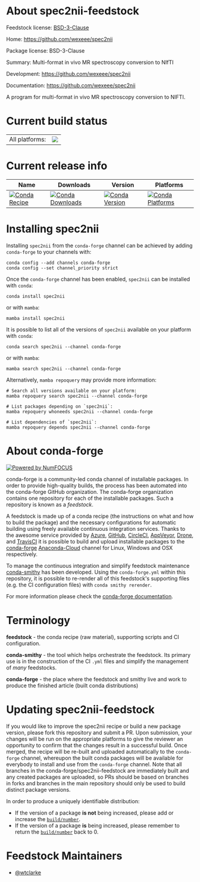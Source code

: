 About spec2nii-feedstock
========================

Feedstock license: [BSD-3-Clause](https://github.com/conda-forge/spec2nii-feedstock/blob/main/LICENSE.txt)

Home: https://github.com/wexeee/spec2nii

Package license: BSD-3-Clause

Summary: Multi-format in vivo MR spectroscopy conversion to NIfTI

Development: https://github.com/wexeee/spec2nii

Documentation: https://github.com/wexeee/spec2nii

A program for multi-format in vivo MR spectroscopy conversion to NIFTI.


Current build status
====================


<table><tr><td>All platforms:</td>
    <td>
      <a href="https://dev.azure.com/conda-forge/feedstock-builds/_build/latest?definitionId=10010&branchName=main">
        <img src="https://dev.azure.com/conda-forge/feedstock-builds/_apis/build/status/spec2nii-feedstock?branchName=main">
      </a>
    </td>
  </tr>
</table>

Current release info
====================

| Name | Downloads | Version | Platforms |
| --- | --- | --- | --- |
| [![Conda Recipe](https://img.shields.io/badge/recipe-spec2nii-green.svg)](https://anaconda.org/conda-forge/spec2nii) | [![Conda Downloads](https://img.shields.io/conda/dn/conda-forge/spec2nii.svg)](https://anaconda.org/conda-forge/spec2nii) | [![Conda Version](https://img.shields.io/conda/vn/conda-forge/spec2nii.svg)](https://anaconda.org/conda-forge/spec2nii) | [![Conda Platforms](https://img.shields.io/conda/pn/conda-forge/spec2nii.svg)](https://anaconda.org/conda-forge/spec2nii) |

Installing spec2nii
===================

Installing `spec2nii` from the `conda-forge` channel can be achieved by adding `conda-forge` to your channels with:

```
conda config --add channels conda-forge
conda config --set channel_priority strict
```

Once the `conda-forge` channel has been enabled, `spec2nii` can be installed with `conda`:

```
conda install spec2nii
```

or with `mamba`:

```
mamba install spec2nii
```

It is possible to list all of the versions of `spec2nii` available on your platform with `conda`:

```
conda search spec2nii --channel conda-forge
```

or with `mamba`:

```
mamba search spec2nii --channel conda-forge
```

Alternatively, `mamba repoquery` may provide more information:

```
# Search all versions available on your platform:
mamba repoquery search spec2nii --channel conda-forge

# List packages depending on `spec2nii`:
mamba repoquery whoneeds spec2nii --channel conda-forge

# List dependencies of `spec2nii`:
mamba repoquery depends spec2nii --channel conda-forge
```


About conda-forge
=================

[![Powered by
NumFOCUS](https://img.shields.io/badge/powered%20by-NumFOCUS-orange.svg?style=flat&colorA=E1523D&colorB=007D8A)](https://numfocus.org)

conda-forge is a community-led conda channel of installable packages.
In order to provide high-quality builds, the process has been automated into the
conda-forge GitHub organization. The conda-forge organization contains one repository
for each of the installable packages. Such a repository is known as a *feedstock*.

A feedstock is made up of a conda recipe (the instructions on what and how to build
the package) and the necessary configurations for automatic building using freely
available continuous integration services. Thanks to the awesome service provided by
[Azure](https://azure.microsoft.com/en-us/services/devops/), [GitHub](https://github.com/),
[CircleCI](https://circleci.com/), [AppVeyor](https://www.appveyor.com/),
[Drone](https://cloud.drone.io/welcome), and [TravisCI](https://travis-ci.com/)
it is possible to build and upload installable packages to the
[conda-forge](https://anaconda.org/conda-forge) [Anaconda-Cloud](https://anaconda.org/)
channel for Linux, Windows and OSX respectively.

To manage the continuous integration and simplify feedstock maintenance
[conda-smithy](https://github.com/conda-forge/conda-smithy) has been developed.
Using the ``conda-forge.yml`` within this repository, it is possible to re-render all of
this feedstock's supporting files (e.g. the CI configuration files) with ``conda smithy rerender``.

For more information please check the [conda-forge documentation](https://conda-forge.org/docs/).

Terminology
===========

**feedstock** - the conda recipe (raw material), supporting scripts and CI configuration.

**conda-smithy** - the tool which helps orchestrate the feedstock.
                   Its primary use is in the construction of the CI ``.yml`` files
                   and simplify the management of *many* feedstocks.

**conda-forge** - the place where the feedstock and smithy live and work to
                  produce the finished article (built conda distributions)


Updating spec2nii-feedstock
===========================

If you would like to improve the spec2nii recipe or build a new
package version, please fork this repository and submit a PR. Upon submission,
your changes will be run on the appropriate platforms to give the reviewer an
opportunity to confirm that the changes result in a successful build. Once
merged, the recipe will be re-built and uploaded automatically to the
`conda-forge` channel, whereupon the built conda packages will be available for
everybody to install and use from the `conda-forge` channel.
Note that all branches in the conda-forge/spec2nii-feedstock are
immediately built and any created packages are uploaded, so PRs should be based
on branches in forks and branches in the main repository should only be used to
build distinct package versions.

In order to produce a uniquely identifiable distribution:
 * If the version of a package **is not** being increased, please add or increase
   the [``build/number``](https://docs.conda.io/projects/conda-build/en/latest/resources/define-metadata.html#build-number-and-string).
 * If the version of a package **is** being increased, please remember to return
   the [``build/number``](https://docs.conda.io/projects/conda-build/en/latest/resources/define-metadata.html#build-number-and-string)
   back to 0.

Feedstock Maintainers
=====================

* [@wtclarke](https://github.com/wtclarke/)

